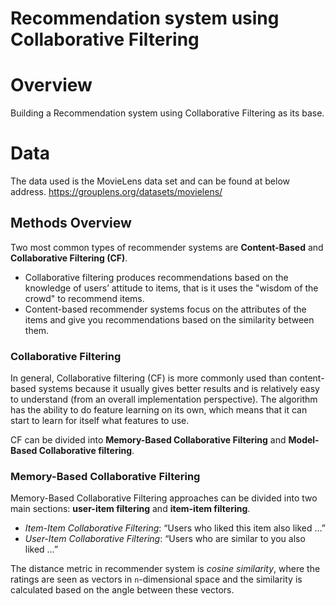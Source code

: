 # Recommendation system using Collaborative Filtering

# Overview

Building a Recommendation system using Collaborative Filtering as its base.

# Data 

The data used is the MovieLens data set and can be found at below address.
https://grouplens.org/datasets/movielens/


## Methods Overview

Two most common types of recommender systems are **Content-Based** and **Collaborative Filtering (CF)**. 

* Collaborative filtering produces recommendations based on the knowledge of users’ attitude to items, that is it uses the "wisdom of the crowd" to recommend items. 
* Content-based recommender systems focus on the attributes of the items and give you recommendations based on the similarity between them.

### Collaborative Filtering

In general, Collaborative filtering (CF) is more commonly used than content-based systems because it usually gives better results and is relatively easy to understand (from an overall implementation perspective). The algorithm has the ability to do feature learning on its own, which means that it can start to learn for itself what features to use. 

CF can be divided into **Memory-Based Collaborative Filtering** and **Model-Based Collaborative filtering**. 


### Memory-Based Collaborative Filtering

Memory-Based Collaborative Filtering approaches can be divided into two main sections: **user-item filtering** and **item-item filtering**. 

* *Item-Item Collaborative Filtering*: “Users who liked this item also liked …”
* *User-Item Collaborative Filtering*: “Users who are similar to you also liked …”

The distance metric in recommender system is *cosine similarity*, where the ratings are seen as vectors in ``n``-dimensional space and the similarity is calculated based on the angle between these vectors. 



